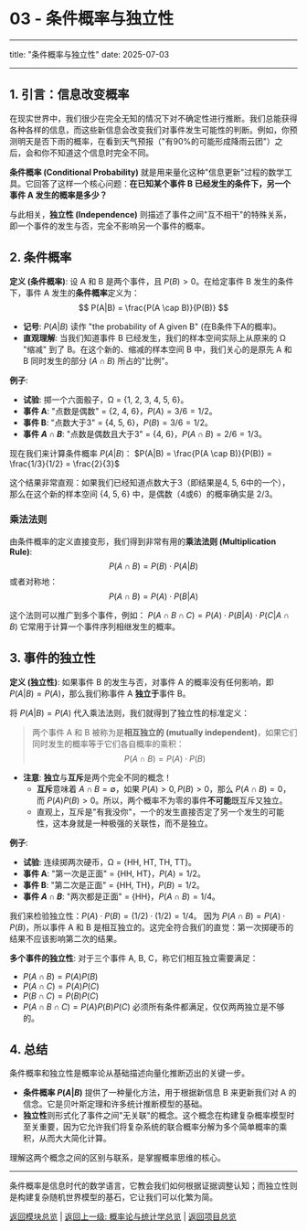# 03 - 条件概率与独立性

---

title: "条件概率与独立性"
date: 2025-07-03

---

## 1. 引言：信息改变概率

在现实世界中，我们很少在完全无知的情况下对不确定性进行推断。我们总能获得各种各样的信息，而这些新信息会改变我们对事件发生可能性的判断。例如，你预测明天是否下雨的概率，在看到天气预报（"有90%的可能形成降雨云团"）之后，会和你不知道这个信息时完全不同。

**条件概率 (Conditional Probability)** 就是用来量化这种"信息更新"过程的数学工具。它回答了这样一个核心问题：**在已知某个事件 B 已经发生的条件下，另一个事件 A 发生的概率是多少？**

与此相关，**独立性 (Independence)** 则描述了事件之间"互不相干"的特殊关系，即一个事件的发生与否，完全不影响另一个事件的概率。

## 2. 条件概率

**定义 (条件概率)**:
设 A 和 B 是两个事件，且 $P(B) > 0$。在给定事件 B 发生的条件下，事件 A 发生的**条件概率**定义为：
$$ P(A|B) = \frac{P(A \cap B)}{P(B)} $$

- **记号**: $P(A|B)$ 读作 "the probability of A given B" (在B条件下A的概率)。
- **直观理解**: 当我们知道事件 B 已经发生，我们的样本空间实际上从原来的 Ω "缩减" 到了 B。在这个新的、缩减的样本空间 B 中，我们关心的是原先 A 和 B 同时发生的部分 ($A \cap B$) 所占的"比例"。

**例子**:

- **试验**: 掷一个六面骰子，Ω = {1, 2, 3, 4, 5, 6}。
- **事件 A**: "点数是偶数" = {2, 4, 6}，$P(A) = 3/6 = 1/2$。
- **事件 B**: "点数大于3" = {4, 5, 6}，$P(B) = 3/6 = 1/2$。
- **事件 $A \cap B$**: "点数是偶数且大于3" = {4, 6}，$P(A \cap B) = 2/6 = 1/3$。

现在我们来计算条件概率 $P(A|B)$：
$P(A|B) = \frac{P(A \cap B)}{P(B)} = \frac{1/3}{1/2} = \frac{2}{3}$

这个结果非常直观：如果我们已经知道点数大于3（即结果是4, 5, 6中的一个），那么在这个新的样本空间 {4, 5, 6} 中，是偶数（4或6）的概率确实是 2/3。

### 乘法法则

由条件概率的定义直接变形，我们得到非常有用的**乘法法则 (Multiplication Rule)**:
$$ P(A \cap B) = P(B) \cdot P(A|B) $$
或者对称地：
$$ P(A \cap B) = P(A) \cdot P(B|A) $$

这个法则可以推广到多个事件，例如：
$P(A \cap B \cap C) = P(A) \cdot P(B|A) \cdot P(C|A \cap B)$
它常用于计算一个事件序列相继发生的概率。

## 3. 事件的独立性

**定义 (独立性)**:
如果事件 B 的发生与否，对事件 A 的概率没有任何影响，即 $P(A|B) = P(A)$，那么我们称事件 A **独立于**事件 B。

将 $P(A|B) = P(A)$ 代入乘法法则，我们就得到了独立性的标准定义：

> 两个事件 A 和 B 被称为是**相互独立的 (mutually independent)**，如果它们同时发生的概率等于它们各自概率的乘积：
> $$ P(A \cap B) = P(A) \cdot P(B) $$

- **注意**: **独立**与**互斥**是两个完全不同的概念！
  - **互斥**意味着 $A \cap B = \emptyset$，如果 $P(A)>0, P(B)>0$，那么 $P(A \cap B)=0$，而 $P(A)P(B)>0$。所以，两个概率不为零的事件**不可能**既互斥又独立。
  - 直观上，互斥是"有我没你"，一个的发生直接否定了另一个发生的可能性，这本身就是一种极强的关联性，而不是独立。

**例子**:

- **试验**: 连续掷两次硬币，Ω = {HH, HT, TH, TT}。
- **事件 A**: "第一次是正面" = {HH, HT}，$P(A) = 1/2$。
- **事件 B**: "第二次是正面" = {HH, TH}，$P(B) = 1/2$。
- **事件 $A \cap B$**: "两次都是正面" = {HH}，$P(A \cap B) = 1/4$。

我们来检验独立性：$P(A) \cdot P(B) = (1/2) \cdot (1/2) = 1/4$。
因为 $P(A \cap B) = P(A) \cdot P(B)$，所以事件 A 和 B 是相互独立的。这完全符合我们的直觉：第一次掷硬币的结果不应该影响第二次的结果。

**多个事件的独立性**:
对于三个事件 A, B, C，称它们相互独立需要满足：

- $P(A \cap B) = P(A)P(B)$
- $P(A \cap C) = P(A)P(C)$
- $P(B \cap C) = P(B)P(C)$
- $P(A \cap B \cap C) = P(A)P(B)P(C)$
必须所有条件都满足，仅仅两两独立是不够的。

## 4. 总结

条件概率和独立性是概率论从基础描述向量化推断迈出的关键一步。

- **条件概率 $P(A|B)$** 提供了一种量化方法，用于根据新信息 B 来更新我们对 A 的信念。它是贝叶斯定理和许多统计推断模型的基础。
- **独立性**则形式化了事件之间"无关联"的概念。这个概念在构建复杂概率模型时至关重要，因为它允许我们将复杂系统的联合概率分解为多个简单概率的乘积，从而大大简化计算。

理解这两个概念之间的区别与联系，是掌握概率思维的核心。

---
条件概率是信息时代的数学语言，它教会我们如何根据证据调整认知；而独立性则是构建复杂随机世界模型的基石，它让我们可以化繁为简。

[返回模块总览](./00-模块总览.md) | [返回上一级: 概率论与统计学总览](../00-概率论与统计学总览.md) | [返回项目总览](../../09-项目总览/00-项目总览.md)
